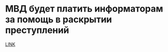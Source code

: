 # МВД будет платить информаторам за помощь в раскрытии преступлений



[LINK](https://varlamov.ru/3057929.html)